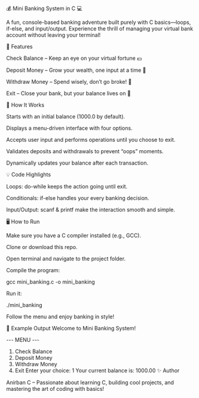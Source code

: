 💰 Mini Banking System in C 💻

A fun, console-based banking adventure built purely with C basics—loops, if-else, and input/output. Experience the thrill of managing your virtual bank account without leaving your terminal!

🚀 Features

Check Balance – Keep an eye on your virtual fortune 💵

Deposit Money – Grow your wealth, one input at a time 💸

Withdraw Money – Spend wisely, don’t go broke! 🏦

Exit – Close your bank, but your balance lives on 🛑

🎯 How It Works

Starts with an initial balance (1000.0 by default).

Displays a menu-driven interface with four options.

Accepts user input and performs operations until you choose to exit.

Validates deposits and withdrawals to prevent “oops” moments.

Dynamically updates your balance after each transaction.

💡 Code Highlights

Loops: do-while keeps the action going until exit.

Conditionals: if-else handles your every banking decision.

Input/Output: scanf & printf make the interaction smooth and simple.

🖥 How to Run

Make sure you have a C compiler installed (e.g., GCC).

Clone or download this repo.

Open terminal and navigate to the project folder.

Compile the program:

gcc mini_banking.c -o mini_banking


Run it:

./mini_banking


Follow the menu and enjoy banking in style!

📸 Example Output
Welcome to Mini Banking System!

--- MENU ---
1. Check Balance
2. Deposit Money
3. Withdraw Money
4. Exit
Enter your choice: 1
Your current balance is: 1000.00
✨ Author

Anirban C – Passionate about learning C, building cool projects, and mastering the art of coding with basics!

